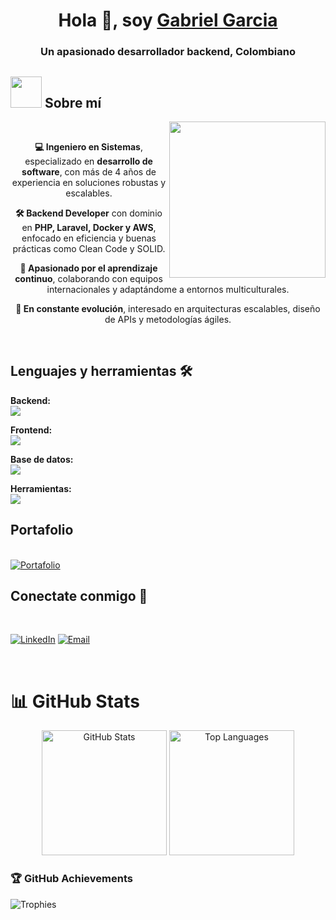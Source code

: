 <h1 align="center">Hola 👋, soy <a href="https://100rabhcsmc.github.io/Me.io/" target="blank">
Gabriel Garcia</a></h1>
<h3 align="center">Un apasionado desarrollador backend, Colombiano</h3>

## <picture><img src="https://github.com/7oSkaaa/7oSkaaa/blob/main/Images/about_me.gif?raw=true" width="50px"></picture> Sobre mí

<picture> <img align="right" src="https://github.com/7oSkaaa/7oSkaaa/blob/main/Images/Right_Side.gif?raw=true" width="250px"></picture>

<br>

<div style="text-align: center;"> <p><strong>💻 Ingeniero en Sistemas</strong>, especializado en <strong>desarrollo de software</strong>, con más de 4 años de experiencia en soluciones robustas y escalables.</p> <p><strong>🛠 Backend Developer</strong> con dominio en <strong>PHP, Laravel, Docker y AWS</strong>, enfocado en eficiencia y buenas prácticas como Clean Code y SOLID.</p> <p><strong>🚀 Apasionado por el aprendizaje continuo</strong>, colaborando con equipos internacionales y adaptándome a entornos multiculturales.</p> <p><strong>📖 En constante evolución</strong>, interesado en arquitecturas escalables, diseño de APIs y metodologías ágiles.</p> </div>

<br>

## Lenguajes y herramientas  🛠
<p>
  <strong>Backend:</strong><br>
  <a href="https://skillicons.dev">
    <img src="https://skillicons.dev/icons?i=php,laravel,java,nodejs,nestjs,spring,docker&perline=5">
  </a>
</p>

<p>
  <strong>Frontend:</strong><br>
  <a href="https://skillicons.dev">
    <img src="https://skillicons.dev/icons?i=javascript,jquery,css,html,sass,bootstrap,vuejs&perline=5">
  </a>
</p>

<p>
  <strong>Base de datos:</strong><br>
  <a href="https://skillicons.dev">
    <img src="https://skillicons.dev/icons?i=mysql,postgresql,mongodb,sqlite,aws&perline=5">
  </a>
</p>

<p>
  <strong>Herramientas:</strong><br>
  <a href="https://skillicons.dev">
    <img src="https://skillicons.dev/icons?i=selenium,git,github,vscode,phpstorm,postman,graphql,linux,mint,heroku&perline=5">
  </a>
</p>

## Portafolio

<br>
<a href="https://gabrielgarcia2211.github.io/portafolio/" target="_blank">
  <img src="https://img.shields.io/badge/Portafolio-Portfolio-blue" alt="Portafolio"/>
</a>

<br>

## Conectate conmigo 🤝
<br>

<a href="https://www.linkedin.com/in/gabrielgarc%C3%ADaquintero/" target="_blank"><img src="https://img.shields.io/static/v1?style=for-the-badge&message=LinkedIn&color=0A66C2&logo=LinkedIn&logoColor=FFFFFF&label=" alt="LinkedIn" /></a>
<a href="mailto:garciaquinteroga@gmail.com?subject=Hi%20Kartik%20,%20nice%20to%20meet%20you!" target="_blank"><img alt="Email" src="https://img.shields.io/static/v1?style=for-the-badge&message=Gmail&color=EA4335&logo=Gmail&logoColor=FFFFFF&label=" /></a>

<br>

# 📊 GitHub Stats
<!--- stats & Trophy (start) -->
<p align="center">
  <!--- stats (start) -->
  <img src="https://github-readme-stats.vercel.app/api?username=gabrielgarcia2211&title_color=6FDA44&text_color=FFFFFF&show_icons=true&icon_color=6FDA44&count_private=true&theme=dark" alt="GitHub Stats" height="200" />
  <img src="https://github-readme-stats.anuraghazra1.vercel.app/api/top-langs/?username=gabrielgarcia2211&layout=compact&theme=dark&langs_count=10" alt="Top Languages" height="200" />
</p>

### 🏆 GitHub Achievements
![Trophies](https://github-profile-trophy.vercel.app/?username=gabrielgarcia2211&theme=darkhub&title=Stars,Commits,Repositories,Followers)



